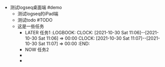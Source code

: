 - 测试logseq桌面端 #demo
	- 测试logseq的iPad端
	- 测试todo #TODO
	- 这是一些任务
		- LATER  任务1
		  :LOGBOOK:
		  CLOCK: [2021-10-30 Sat 11:06]--[2021-10-30 Sat 11:06] =>  00:00
		  CLOCK: [2021-10-30 Sat 11:07]--[2021-10-30 Sat 11:07] =>  00:00
		  :END:
		- NOW  任务2
		-
		-